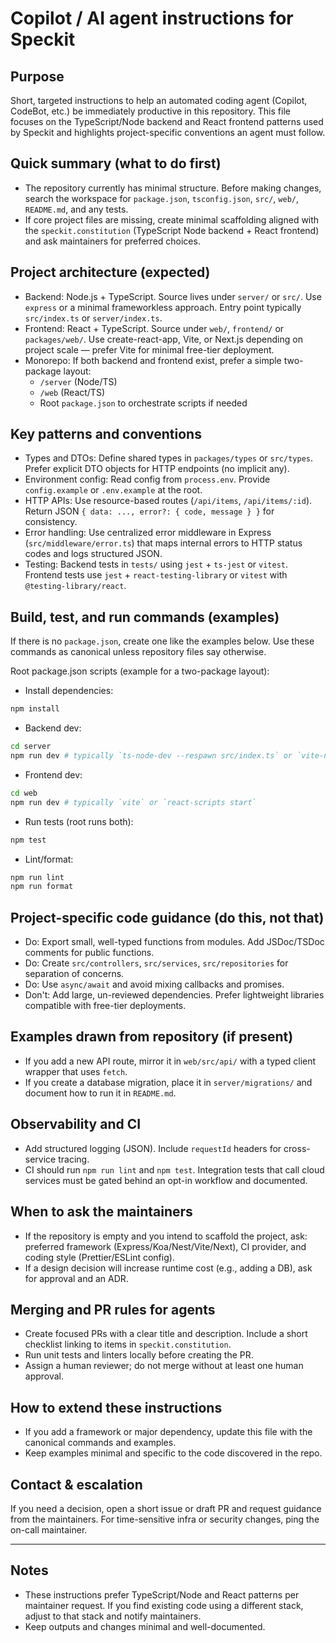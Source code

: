 # Copilot / AI agent instructions for Speckit

Purpose
-------
Short, targeted instructions to help an automated coding agent (Copilot, CodeBot, etc.) be immediately productive in this repository. This file focuses on the TypeScript/Node backend and React frontend patterns used by Speckit and highlights project-specific conventions an agent must follow.

Quick summary (what to do first)
--------------------------------
- The repository currently has minimal structure. Before making changes, search the workspace for `package.json`, `tsconfig.json`, `src/`, `web/`, `README.md`, and any tests.
- If core project files are missing, create minimal scaffolding aligned with the `speckit.constitution` (TypeScript Node backend + React frontend) and ask maintainers for preferred choices.

Project architecture (expected)
--------------------------------
- Backend: Node.js + TypeScript. Source lives under `server/` or `src/`. Use `express` or a minimal frameworkless approach. Entry point typically `src/index.ts` or `server/index.ts`.
- Frontend: React + TypeScript. Source under `web/`, `frontend/` or `packages/web/`. Use create-react-app, Vite, or Next.js depending on project scale — prefer Vite for minimal free-tier deployment.
- Monorepo: If both backend and frontend exist, prefer a simple two-package layout:
  - `/server` (Node/TS)
  - `/web` (React/TS)
  - Root `package.json` to orchestrate scripts if needed

Key patterns and conventions
----------------------------
- Types and DTOs: Define shared types in `packages/types` or `src/types`. Prefer explicit DTO objects for HTTP endpoints (no implicit any).
- Environment config: Read config from `process.env`. Provide `config.example` or `.env.example` at the root.
- HTTP APIs: Use resource-based routes (`/api/items`, `/api/items/:id`). Return JSON `{ data: ..., error?: { code, message } }` for consistency.
- Error handling: Use centralized error middleware in Express (`src/middleware/error.ts`) that maps internal errors to HTTP status codes and logs structured JSON.
- Testing: Backend tests in `tests/` using `jest` + `ts-jest` or `vitest`. Frontend tests use `jest` + `react-testing-library` or `vitest` with `@testing-library/react`.

Build, test, and run commands (examples)
----------------------------------------
If there is no `package.json`, create one like the examples below. Use these commands as canonical unless repository files say otherwise.

Root package.json scripts (example for a two-package layout):

- Install dependencies:

```bash
npm install
```

- Backend dev:

```bash
cd server
npm run dev # typically `ts-node-dev --respawn src/index.ts` or `vite-node` for Vite-based setups
```

- Frontend dev:

```bash
cd web
npm run dev # typically `vite` or `react-scripts start`
```

- Run tests (root runs both):

```bash
npm test
```

- Lint/format:

```bash
npm run lint
npm run format
```

Project-specific code guidance (do this, not that)
--------------------------------------------------
- Do: Export small, well-typed functions from modules. Add JSDoc/TSDoc comments for public functions.
- Do: Create `src/controllers`, `src/services`, `src/repositories` for separation of concerns.
- Do: Use `async/await` and avoid mixing callbacks and promises.
- Don't: Add large, un-reviewed dependencies. Prefer lightweight libraries compatible with free-tier deployments.

Examples drawn from repository (if present)
-------------------------------------------
- If you add a new API route, mirror it in `web/src/api/` with a typed client wrapper that uses `fetch`.
- If you create a database migration, place it in `server/migrations/` and document how to run it in `README.md`.

Observability and CI
--------------------
- Add structured logging (JSON). Include `requestId` headers for cross-service tracing.
- CI should run `npm run lint` and `npm test`. Integration tests that call cloud services must be gated behind an opt-in workflow and documented.

When to ask the maintainers
---------------------------
- If the repository is empty and you intend to scaffold the project, ask: preferred framework (Express/Koa/Nest/Vite/Next), CI provider, and coding style (Prettier/ESLint config).
- If a design decision will increase runtime cost (e.g., adding a DB), ask for approval and an ADR.

Merging and PR rules for agents
-------------------------------
- Create focused PRs with a clear title and description. Include a short checklist linking to items in `speckit.constitution`.
- Run unit tests and linters locally before creating the PR.
- Assign a human reviewer; do not merge without at least one human approval.

How to extend these instructions
-------------------------------
- If you add a framework or major dependency, update this file with the canonical commands and examples.
- Keep examples minimal and specific to the code discovered in the repo.

Contact & escalation
--------------------
If you need a decision, open a short issue or draft PR and request guidance from the maintainers. For time-sensitive infra or security changes, ping the on-call maintainer.

---

Notes
-----
- These instructions prefer TypeScript/Node and React patterns per maintainer request. If you find existing code using a different stack, adjust to that stack and notify maintainers.
- Keep outputs and changes minimal and well-documented.
